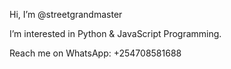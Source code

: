 Hi, I’m @streetgrandmaster
<p>I’m interested in Python & JavaScript Programming.</p>

<p>Reach me on WhatsApp: +254708581688</p>
